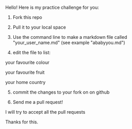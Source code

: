 Hello!
Here is my practice challenge for you:

1. Fork this repo

2. Pull it to your local space

3. Use the command line to make a markdown file called "your_user_name.md" (see example "ababyyou.md")

4. edit the file to list:

  your favourite colour
  
  your favourite fruit
  
  your home country

5. commit the changes to your fork on on github

6. Send me a pull request!

I will try to accept all the pull requests

Thanks for this. 
